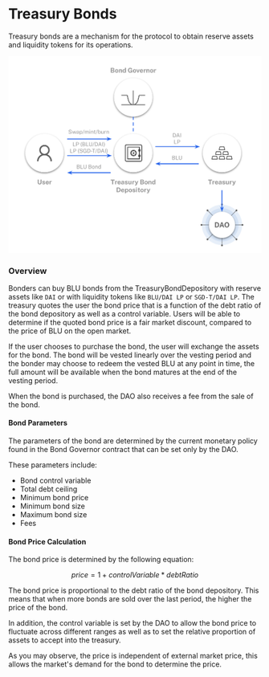 # Treasury Bonds

Treasury bonds are a mechanism for the protocol to obtain reserve assets and liquidity tokens for its operations.

![Token flow for Bond Sale](<../.gitbook/assets/Treasury Bonds.png>)

### Overview

Bonders can buy BLU bonds from the TreasuryBondDepository with reserve assets like `DAI` or with liquidity tokens like `BLU/DAI LP` or `SGD-T/DAI LP`. The treasury quotes the user the bond price that is a function of the debt ratio of the bond depository as well as a control variable. Users will be able to determine if the quoted bond price is a fair market discount, compared to the price of BLU on the open market.

If the user chooses to purchase the bond, the user will exchange the assets for the bond. The bond will be vested linearly over the vesting period and the bonder may choose to redeem the vested BLU at any point in time, the full amount will be available when the bond matures at the end of the vesting period.

When the bond is purchased, the DAO also receives a fee from the sale of the bond.

#### Bond Parameters

The parameters of the bond are determined by the current monetary policy found in the Bond Governor contract that can be set only by the DAO.

These parameters include:

* Bond control variable
* Total debt ceiling
* Minimum bond price
* Minimum bond size
* Maximum bond size
* Fees

#### Bond Price Calculation

The bond price is determined by the following equation:

$$
price = 1+controlVariable*debtRatio
$$

The bond price is proportional to the debt ratio of the bond depository. This means that when more bonds are sold over the last period, the higher the price of the bond.

In addition, the control variable is set by the DAO to allow the bond price to fluctuate across different ranges as well as to set the relative proportion of assets to accept into the treasury.

As you may observe, the price is independent of external market price, this allows the market's demand for the bond to determine the price.
